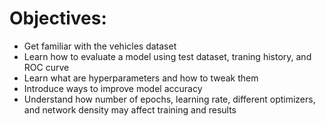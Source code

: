 # Objectives:
- Get familiar with the vehicles dataset
- Learn how to evaluate a model using test dataset, traning history, and ROC curve
- Learn what are hyperparameters and how to tweak them
- Introduce ways to improve model accuracy
- Understand how number of epochs, learning rate, different optimizers, and network density may affect training and results